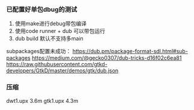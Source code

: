 ### 已配置好单包dbug的测试

1. 使用make进行debug带包编译
2. 使用code runner + dub 可以带包运行
3. dub build 默认不支持多main

subpackages配置未成功：
https://dub.pm/package-format-sdl.html#sub-packages
https://medium.com/@gecko0307/dub-tricks-d16f02c6ea81
https://raw.githubusercontent.com/gtkd-developers/GtkD/master/demos/gtk/dub.json

### 压缩
dwt1.upx 3.6m
gtk1.upx 4.3m
